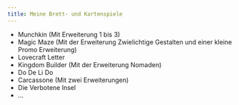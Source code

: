 ```yaml
---
title: Meine Brett- und Kartenspiele
---
```


* Munchkin (Mit Erweiterung 1 bis 3)
* Magic Maze (Mit der Erweiterung Zwielichtige Gestalten und einer kleine Promo Erweiterung)
* Lovecraft Letter
* Kingdom Builder (Mit der Erweiterung Nomaden)
* Do De Li Do
* Carcassone (Mit zwei Erweiterungen)
* Die Verbotene Insel
* ...
